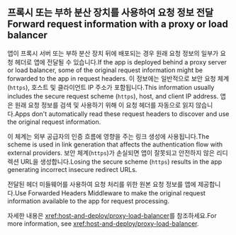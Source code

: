 ## <a name="forward-request-information-with-a-proxy-or-load-balancer"></a><span data-ttu-id="bf186-101">프록시 또는 부하 분산 장치를 사용하여 요청 정보 전달</span><span class="sxs-lookup"><span data-stu-id="bf186-101">Forward request information with a proxy or load balancer</span></span>

<span data-ttu-id="bf186-102">앱이 프록시 서버 또는 부하 분산 장치 뒤에 배포되는 경우 원래 요청 정보의 일부가 요청 헤더로 앱에 전달될 수 있습니다.</span><span class="sxs-lookup"><span data-stu-id="bf186-102">If the app is deployed behind a proxy server or load balancer, some of the original request information might be forwarded to the app in request headers.</span></span> <span data-ttu-id="bf186-103">이 정보에는 일반적으로 보안 요청 체계(`https`), 호스트 및 클라이언트 IP 주소가 포함됩니다.</span><span class="sxs-lookup"><span data-stu-id="bf186-103">This information usually includes the secure request scheme (`https`), host, and client IP address.</span></span> <span data-ttu-id="bf186-104">앱은 원래 요청 정보를 검색 및 사용하기 위해 이 요청 헤더를 자동으로 읽지 않습니다.</span><span class="sxs-lookup"><span data-stu-id="bf186-104">Apps don't automatically read these request headers to discover and use the original request information.</span></span>

<span data-ttu-id="bf186-105">이 체계는 외부 공급자의 인증 흐름에 영향을 주는 링크 생성에 사용됩니다.</span><span class="sxs-lookup"><span data-stu-id="bf186-105">The scheme is used in link generation that affects the authentication flow with external providers.</span></span> <span data-ttu-id="bf186-106">보안 체계(`https`)가 손실되면 앱이 잘못되고 안전하지 않은 리디렉션 URL을 생성합니다.</span><span class="sxs-lookup"><span data-stu-id="bf186-106">Losing the secure scheme (`https`) results in the app generating incorrect insecure redirect URLs.</span></span>

<span data-ttu-id="bf186-107">전달된 헤더 미들웨어를 사용하여 요청 처리를 위한 원본 요청 정보를 앱에 제공합니다.</span><span class="sxs-lookup"><span data-stu-id="bf186-107">Use Forwarded Headers Middleware to make the original request information available to the app for request processing.</span></span>

<span data-ttu-id="bf186-108">자세한 내용은 <xref:host-and-deploy/proxy-load-balancer>를 참조하세요.</span><span class="sxs-lookup"><span data-stu-id="bf186-108">For more information, see <xref:host-and-deploy/proxy-load-balancer>.</span></span>
